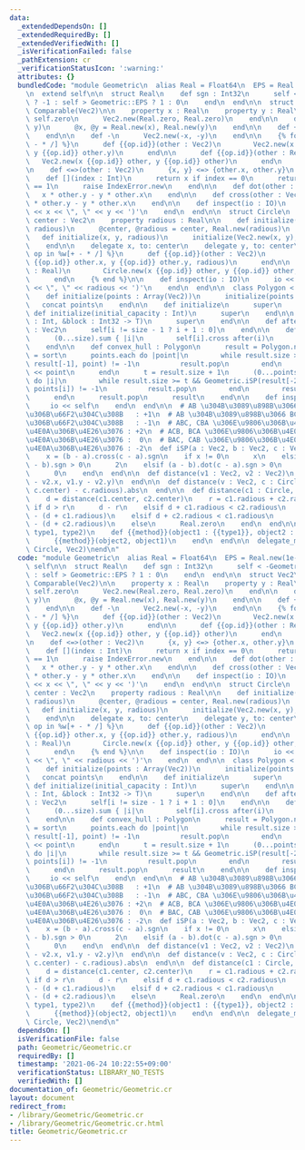 ```yaml
---
data:
  _extendedDependsOn: []
  _extendedRequiredBy: []
  _extendedVerifiedWith: []
  _isVerificationFailed: false
  _pathExtension: cr
  _verificationStatusIcon: ':warning:'
  attributes: {}
  bundledCode: "module Geometric\n  alias Real = Float64\n  EPS = Real.new(1e-12)\n\
    \n  extend self\n\n  struct Real\n    def sgn : Int32\n      self < -Geometric::EPS\
    \ ? -1 : self > Geometric::EPS ? 1 : 0\n    end\n  end\n\n  struct Vec2\n    include\
    \ Comparable(Vec2)\n\n    property x : Real\n    property y : Real\n\n    def\
    \ self.zero\n      Vec2.new(Real.zero, Real.zero)\n    end\n\n    def initialize(x,\
    \ y)\n      @x, @y = Real.new(x), Real.new(y)\n    end\n\n    def +\n      self\n\
    \    end\n\n    def -\n      Vec2.new(-x, -y)\n    end\n\n    {% for op in %w[+\
    \ - * /] %}\n      def {{op.id}}(other : Vec2)\n        Vec2.new(x {{op.id}} other.x,\
    \ y {{op.id}} other.y)\n      end\n\n      def {{op.id}}(other : Real)\n     \
    \   Vec2.new(x {{op.id}} other, y {{op.id}} other)\n      end\n    {% end %}\n\
    \n    def <=>(other : Vec2)\n      {x, y} <=> {other.x, other.y}\n    end\n\n\
    \    def [](index : Int)\n      return x if index == 0\n      return y if index\
    \ == 1\n      raise IndexError.new\n    end\n\n    def dot(other : Vec2)\n   \
    \   x * other.y - y * other.x\n    end\n\n    def cross(other : Vec2)\n      x\
    \ * other.y - y * other.x\n    end\n\n    def inspect(io : IO)\n      io << '('\
    \ << x << \", \" << y << ')'\n    end\n  end\n\n  struct Circle\n    property\
    \ center : Vec2\n    property radious : Real\n\n    def initialize(center : Vec2,\
    \ radious)\n      @center, @radious = center, Real.new(radious)\n    end\n\n \
    \   def initialize(x, y, radious)\n      initialize(Vec2.new(x, y), radious)\n\
    \    end\n\n    delegate x, to: center\n    delegate y, to: center\n\n    {% for\
    \ op in %w[+ - * /] %}\n      def {{op.id}}(other : Vec2)\n        Circel.new(x\
    \ {{op.id}} other.x, y {{op.id}} other.y, radious)\n      end\n\n      def {{op.id}}(other\
    \ : Real)\n        Circle.new(x {{op.id}} other, y {{op.id}} other, radious)\n\
    \      end\n    {% end %}\n\n    def inspect(io : IO)\n      io << '(' << center\
    \ << \", \" << radious << ')'\n    end\n  end\n\n  class Polygon < Array(Vec2)\n\
    \    def initialize(points : Array(Vec2))\n      initialize(points.size)\n   \
    \   concat points\n    end\n\n    def initialize\n      super\n    end\n\n   \
    \ def initialize(initial_capacity : Int)\n      super\n    end\n\n    def initialize(size\
    \ : Int, &block : Int32 -> T)\n      super\n    end\n\n    def after(i : Int32)\
    \ : Vec2\n      self[i != size - 1 ? i + 1 : 0]\n    end\n\n    def area : Real\n\
    \      (0...size).sum { |i|\n        self[i].cross after(i)\n      }.abs / 2\n\
    \    end\n\n    def convex_hull : Polygon\n      result = Polygon.new\n      points\
    \ = sort\n      points.each do |point|\n        while result.size >= 2 && Geometric.iSP(result[-2],\
    \ result[-1], point) != -1\n          result.pop\n        end\n        result\
    \ << point\n      end\n      t = result.size + 1\n      (0...points.size - 1).reverse_each\
    \ do |i|\n        while result.size >= t && Geometric.iSP(result[-2], result[-1],\
    \ points[i]) != -1\n          result.pop\n        end\n        result << points[i]\n\
    \      end\n      result.pop\n      result\n    end\n\n    def inspect(io)\n \
    \     io << self\n    end\n  end\n\n  # AB \u304B\u3089\u898B\u3066 BC \u304C\u5DE6\
    \u306B\u66F2\u304C\u308B   : +1\n  # AB \u304B\u3089\u898B\u3066 BC \u304C\u53F3\
    \u306B\u66F2\u304C\u308B   : -1\n  # ABC, CBA \u306E\u9806\u306B\u4E00\u76F4\u7DDA\
    \u4E0A\u306B\u4E26\u3076 : +2\n  # ACB, BCA \u306E\u9806\u306B\u4E00\u76F4\u7DDA\
    \u4E0A\u306B\u4E26\u3076 :  0\n  # BAC, CAB \u306E\u9806\u306B\u4E00\u76F4\u7DDA\
    \u4E0A\u306B\u4E26\u3076 : -2\n  def iSP(a : Vec2, b : Vec2, c : Vec2) : Int32\n\
    \    x = (b - a).cross(c - a).sgn\n    if x != 0\n      x\n    elsif (b - a).dot(c\
    \ - b).sgn > 0\n      2\n    elsif (a - b).dot(c - a).sgn > 0\n      -2\n    else\n\
    \      0\n    end\n  end\n\n  def distance(v1 : Vec2, v2 : Vec2)\n    Math.hypot(v1.x\
    \ - v2.x, v1.y - v2.y)\n  end\n\n  def distance(v : Vec2, c : Circle)\n    (distance(v,\
    \ c.center) - c.radious).abs\n  end\n\n  def distance(c1 : Circle, c2 : Circle)\n\
    \    d = distance(c1.center, c2.center)\n    r = c1.radious + c2.radious\n   \
    \ if d > r\n      d - r\n    elsif d + c1.radious < c2.radious\n      c2.radious\
    \ - (d + c1.radious)\n    elsif d + c2.radious < c1.radious\n      c1.radious\
    \ - (d + c2.radious)\n    else\n      Real.zero\n    end\n  end\n\n  macro delegate_method(method,\
    \ type1, type2)\n    def {{method}}(object1 : {{type1}}, object2 : {{type2}})\n\
    \      {{method}}(object2, object1)\n    end\n  end\n\n  delegate_method(distance,\
    \ Circle, Vec2)\nend\n"
  code: "module Geometric\n  alias Real = Float64\n  EPS = Real.new(1e-12)\n\n  extend\
    \ self\n\n  struct Real\n    def sgn : Int32\n      self < -Geometric::EPS ? -1\
    \ : self > Geometric::EPS ? 1 : 0\n    end\n  end\n\n  struct Vec2\n    include\
    \ Comparable(Vec2)\n\n    property x : Real\n    property y : Real\n\n    def\
    \ self.zero\n      Vec2.new(Real.zero, Real.zero)\n    end\n\n    def initialize(x,\
    \ y)\n      @x, @y = Real.new(x), Real.new(y)\n    end\n\n    def +\n      self\n\
    \    end\n\n    def -\n      Vec2.new(-x, -y)\n    end\n\n    {% for op in %w[+\
    \ - * /] %}\n      def {{op.id}}(other : Vec2)\n        Vec2.new(x {{op.id}} other.x,\
    \ y {{op.id}} other.y)\n      end\n\n      def {{op.id}}(other : Real)\n     \
    \   Vec2.new(x {{op.id}} other, y {{op.id}} other)\n      end\n    {% end %}\n\
    \n    def <=>(other : Vec2)\n      {x, y} <=> {other.x, other.y}\n    end\n\n\
    \    def [](index : Int)\n      return x if index == 0\n      return y if index\
    \ == 1\n      raise IndexError.new\n    end\n\n    def dot(other : Vec2)\n   \
    \   x * other.y - y * other.x\n    end\n\n    def cross(other : Vec2)\n      x\
    \ * other.y - y * other.x\n    end\n\n    def inspect(io : IO)\n      io << '('\
    \ << x << \", \" << y << ')'\n    end\n  end\n\n  struct Circle\n    property\
    \ center : Vec2\n    property radious : Real\n\n    def initialize(center : Vec2,\
    \ radious)\n      @center, @radious = center, Real.new(radious)\n    end\n\n \
    \   def initialize(x, y, radious)\n      initialize(Vec2.new(x, y), radious)\n\
    \    end\n\n    delegate x, to: center\n    delegate y, to: center\n\n    {% for\
    \ op in %w[+ - * /] %}\n      def {{op.id}}(other : Vec2)\n        Circel.new(x\
    \ {{op.id}} other.x, y {{op.id}} other.y, radious)\n      end\n\n      def {{op.id}}(other\
    \ : Real)\n        Circle.new(x {{op.id}} other, y {{op.id}} other, radious)\n\
    \      end\n    {% end %}\n\n    def inspect(io : IO)\n      io << '(' << center\
    \ << \", \" << radious << ')'\n    end\n  end\n\n  class Polygon < Array(Vec2)\n\
    \    def initialize(points : Array(Vec2))\n      initialize(points.size)\n   \
    \   concat points\n    end\n\n    def initialize\n      super\n    end\n\n   \
    \ def initialize(initial_capacity : Int)\n      super\n    end\n\n    def initialize(size\
    \ : Int, &block : Int32 -> T)\n      super\n    end\n\n    def after(i : Int32)\
    \ : Vec2\n      self[i != size - 1 ? i + 1 : 0]\n    end\n\n    def area : Real\n\
    \      (0...size).sum { |i|\n        self[i].cross after(i)\n      }.abs / 2\n\
    \    end\n\n    def convex_hull : Polygon\n      result = Polygon.new\n      points\
    \ = sort\n      points.each do |point|\n        while result.size >= 2 && Geometric.iSP(result[-2],\
    \ result[-1], point) != -1\n          result.pop\n        end\n        result\
    \ << point\n      end\n      t = result.size + 1\n      (0...points.size - 1).reverse_each\
    \ do |i|\n        while result.size >= t && Geometric.iSP(result[-2], result[-1],\
    \ points[i]) != -1\n          result.pop\n        end\n        result << points[i]\n\
    \      end\n      result.pop\n      result\n    end\n\n    def inspect(io)\n \
    \     io << self\n    end\n  end\n\n  # AB \u304B\u3089\u898B\u3066 BC \u304C\u5DE6\
    \u306B\u66F2\u304C\u308B   : +1\n  # AB \u304B\u3089\u898B\u3066 BC \u304C\u53F3\
    \u306B\u66F2\u304C\u308B   : -1\n  # ABC, CBA \u306E\u9806\u306B\u4E00\u76F4\u7DDA\
    \u4E0A\u306B\u4E26\u3076 : +2\n  # ACB, BCA \u306E\u9806\u306B\u4E00\u76F4\u7DDA\
    \u4E0A\u306B\u4E26\u3076 :  0\n  # BAC, CAB \u306E\u9806\u306B\u4E00\u76F4\u7DDA\
    \u4E0A\u306B\u4E26\u3076 : -2\n  def iSP(a : Vec2, b : Vec2, c : Vec2) : Int32\n\
    \    x = (b - a).cross(c - a).sgn\n    if x != 0\n      x\n    elsif (b - a).dot(c\
    \ - b).sgn > 0\n      2\n    elsif (a - b).dot(c - a).sgn > 0\n      -2\n    else\n\
    \      0\n    end\n  end\n\n  def distance(v1 : Vec2, v2 : Vec2)\n    Math.hypot(v1.x\
    \ - v2.x, v1.y - v2.y)\n  end\n\n  def distance(v : Vec2, c : Circle)\n    (distance(v,\
    \ c.center) - c.radious).abs\n  end\n\n  def distance(c1 : Circle, c2 : Circle)\n\
    \    d = distance(c1.center, c2.center)\n    r = c1.radious + c2.radious\n   \
    \ if d > r\n      d - r\n    elsif d + c1.radious < c2.radious\n      c2.radious\
    \ - (d + c1.radious)\n    elsif d + c2.radious < c1.radious\n      c1.radious\
    \ - (d + c2.radious)\n    else\n      Real.zero\n    end\n  end\n\n  macro delegate_method(method,\
    \ type1, type2)\n    def {{method}}(object1 : {{type1}}, object2 : {{type2}})\n\
    \      {{method}}(object2, object1)\n    end\n  end\n\n  delegate_method(distance,\
    \ Circle, Vec2)\nend\n"
  dependsOn: []
  isVerificationFile: false
  path: Geometric/Geometric.cr
  requiredBy: []
  timestamp: '2021-06-24 10:22:55+09:00'
  verificationStatus: LIBRARY_NO_TESTS
  verifiedWith: []
documentation_of: Geometric/Geometric.cr
layout: document
redirect_from:
- /library/Geometric/Geometric.cr
- /library/Geometric/Geometric.cr.html
title: Geometric/Geometric.cr
---
```


